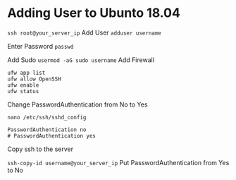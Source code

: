 # Adding User to Ubunto 18.04

`ssh root@your_server_ip`
Add User
`adduser username`

Enter Password
`passwd`

Add Sudo
`usermod -aG sudo username`
Add Firewall
```
ufw app list
ufw allow OpenSSH
ufw enable
ufw status
```
Change PasswordAuthentication from No to Yes

`nano /etc/ssh/sshd_config`
```
PasswordAuthentication no
# PasswordAuthentication yes
```
Copy ssh to the server

`ssh-copy-id username@your_server_ip`
Put PasswordAuthentication from Yes to No
